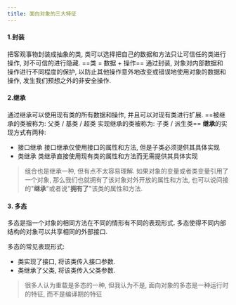 ```yaml
---
title: 面向对象的三大特征
---
```


#### 1.封装
把客观事物封装成抽象的类, 类可以选择把自己的数据和方法只让可信任的类进行操作, 对不可信的进行隐藏. 
==类 = 数据 + 操作==
通过封装,  对象对内部数据和操作进行不同程度的保护, 以防止其他操作意外地改变或错误地使用对象的数据和操作, 发生我们预想之外的非安全操作.

#### 2.继承
通过继承可以使用现有类的所有数据和操作,  并且可以对现有类进行扩展.
==被继承的类被称为: 父类 / 基类 / 超类
实现继承的类被称为: 子类 / 派生类==
**继承**的实现方式有两种:

 - 接口继承
	接口继承仅使用接口的属性和方法, 但是子类必须提供其具体实现
 - 类继承
	 类继承直接使用现有类的属性和方法而无需提供其具体实现
>组合也是继承一种, 但有点不太容易理解.
>如果对象的变量或者类变量引用了一个对象, 那么我们也就拥有了该对象对外开放的属性和方法, 也可以说间接的"**继承**"或者说"**拥有了**"该类的属性和方法.
#### 3. 多态
多态是指一个对象的相同方法在不同的情形有不同的表现形式.
多态使得不同内部结构的对象可以共享相同的外部接口.

多态的常见表现形式: 

 - 类实现了接口, 将该类传入接口参数.
 - 类继承了父类, 将该类传入父类参数.

>很多人认为重载是多态的一种, 但我认为不是, 面向对象的多态是一种运行时的特征, 而不是编译期的特征

